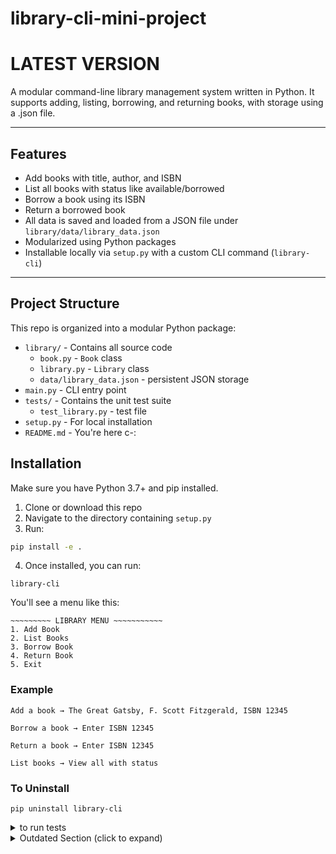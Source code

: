 # library-cli-mini-project
# LATEST VERSION

A modular command-line library management system written in Python. It supports adding, listing, borrowing, and returning books, with storage using a .json file.

---

## Features

- Add books with title, author, and ISBN
- List all books with status like available/borrowed
- Borrow a book using its ISBN
- Return a borrowed book
- All data is saved and loaded from a JSON file under `library/data/library_data.json`
- Modularized using Python packages
- Installable locally via `setup.py` with a custom CLI command (`library-cli`)

---

## Project Structure

This repo is organized into a modular Python package:
- `library/` - Contains all source code
  - `book.py` - `Book` class
  - `library.py` - `Library` class
  - `data/library_data.json` - persistent JSON storage
- `main.py` - CLI entry point
- `tests/` - Contains the unit test suite
  - `test_library.py` - test file
- `setup.py` - For local installation
- `README.md` - You're here c-:


## Installation

Make sure you have Python 3.7+ and pip installed.

1. Clone or download this repo
2. Navigate to the directory containing `setup.py`
3. Run:

```bash
pip install -e .
```
4. Once installed, you can run:
```
library-cli
```

You'll see a menu like this:

```
~~~~~~~~~ LIBRARY MENU ~~~~~~~~~~~
1. Add Book
2. List Books
3. Borrow Book
4. Return Book
5. Exit

```


### Example
```
Add a book → The Great Gatsby, F. Scott Fitzgerald, ISBN 12345

Borrow a book → Enter ISBN 12345

Return a book → Enter ISBN 12345

List books → View all with status
```

### To Uninstall
```
pip uninstall library-cli
```

<details>
<summary> to run tests </summary>
```
python -m unittest discover tests
```

- The setUp method initializes a fresh state for every test

- The tearDown method clears it afterward

- The test file assumes no external file I/O — just in-memory testing

- simulate exceptions (e.g., duplicate or missing ISBN) by checking return state
</details>




<details>
<summary> Outdated Section (click to expand)</summary>

# PREVIOUS VERSION
# CLI Library System

A simple Python command-line library system with:

- Add, list, lend, and return books
- Data saved in `library_data.json`
- Organized structure with code in `library.py` and CLI in `main.py`

All book operations update a local JSON file for data persistence between sessions..

## Repo Structure
```
library_cli_project/
├── main.py
├── library.py
├── README.md
└── data/
    └── library_data.json
```

## Usage

## Navigate to the project directory
cd library_cli_project

## Run the CLI application
python main.py

</details>


